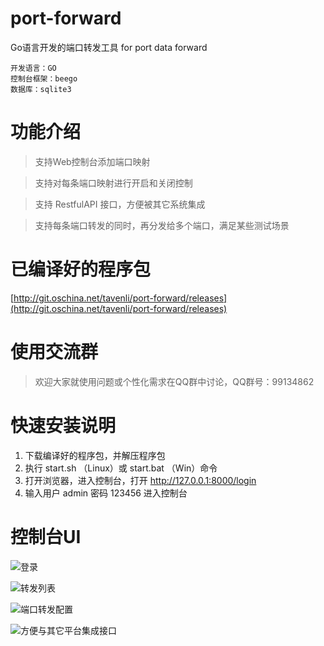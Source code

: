 
# port-forward
Go语言开发的端口转发工具  for port data forward

```
开发语言：GO
控制台框架：beego
数据库：sqlite3
```

# 功能介绍

> 支持Web控制台添加端口映射

> 支持对每条端口映射进行开启和关闭控制

> 支持 RestfulAPI 接口，方便被其它系统集成

> 支持每条端口转发的同时，再分发给多个端口，满足某些测试场景

# 已编译好的程序包

[http://git.oschina.net/tavenli/port-forward/releases](http://git.oschina.net/tavenli/port-forward/releases)


# 使用交流群

> 欢迎大家就使用问题或个性化需求在QQ群中讨论，QQ群号：99134862

# 快速安装说明
1. 下载编译好的程序包，并解压程序包
2. 执行 start.sh （Linux）或 start.bat （Win）命令
3. 打开浏览器，进入控制台，打开 http://127.0.0.1:8000/login
4. 输入用户 admin  密码 123456 进入控制台


# 控制台UI
![登录](http://git.oschina.net/tavenli/port-forward/raw/master/screenshot/Login.png "在这里输入图片标题")


![转发列表](http://git.oschina.net/tavenli/port-forward/raw/master/screenshot/List.png "在这里输入图片标题")


![端口转发配置](http://git.oschina.net/tavenli/port-forward/raw/master/screenshot/edit.png "在这里输入图片标题")


![方便与其它平台集成接口](http://git.oschina.net/tavenli/port-forward/raw/master/screenshot/ApiDoc.png "在这里输入图片标题")

